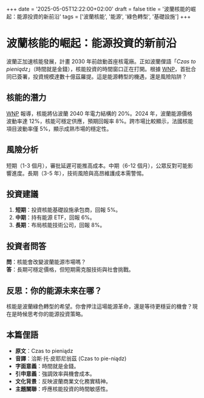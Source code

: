 +++
date = '2025-05-05T12:22:00+02:00'
draft = false
title = '波蘭核能的崛起：能源投資的新前沿'
tags = ['波蘭核能', '能源', '綠色轉型', '基礎設施']
+++

# 波蘭核能的崛起：能源投資的新前沿

波蘭正加速核能發展，計畫 2030 年前啟動首座核電廠。正如波蘭俚語「*Czas to pieniądz*」（時間就是金錢），核能投資的時間窗口正在打開。根據 [WNP](https://www.wnp.pl/budownictwo/pierwsze-faktury-za-polski-atom-wystawione-mostostal-krakow-patrzy-z-nadzieja-takze-na-niemcy,939219.html)，首批合同已簽署，投資規模達數十億茲羅提。這是能源轉型的機遇，還是風險陷阱？

## 核能的潛力

[WNP](https://www.wnp.pl/energia/coraz-blizej-nowego-offshorowego-otwarcia-w-polsce-sprawa-pierwszej-aukcji-nabiera-rumiencow,939703.html) 報導，核能將佔波蘭 2040 年電力結構的 20%。2024 年，波蘭能源價格波動率達 12%，核能可穩定供應，預期回報率 8%。跨市場比較顯示，法國核能項目波動率僅 5%，顯示成熟市場的穩定性。

## 風險分析

短期（1-3 個月），審批延遲可能推高成本。中期（6-12 個月），公眾反對可能影響進度。長期（3-5 年），技術風險與高昂維護成本需警惕。

## 投資建議

1. **短期**：投資核能基礎設施承包商，回報 5%。  
2. **中期**：持有能源 ETF，回報 6%。  
3. **長期**：布局核能技術公司，回報 8%。

## 投資者問答

**問**：核能會改變波蘭能源市場嗎？  
**答**：長期可穩定價格，但短期需克服技術與社會挑戰。

## 反思：你的能源未來在哪？

核能是波蘭綠色轉型的希望。你會押注這場能源革命，還是等待更穩妥的機會？現在是時候思考你的能源投資策略。

## 本篇俚語

- **原文**：Czas to pieniądz  
- **音譯**：洽斯·托·皮耶尼翁茲 (Czas to pie-niądz)  
- **字面意義**：時間就是金錢。  
- **引申意義**：強調效率與機會成本。  
- **文化背景**：反映波蘭商業文化務實精神。  
- **主題關聯**：呼應核能投資的時間敏感性。